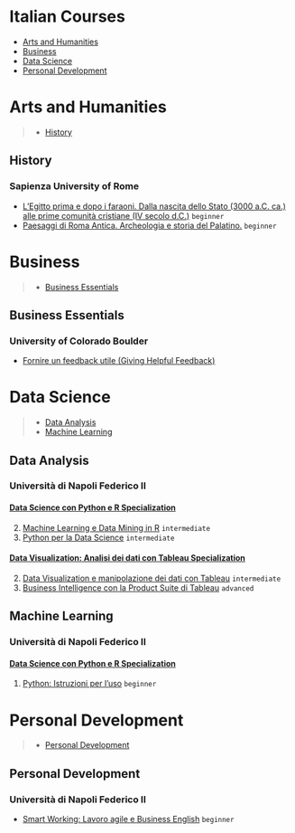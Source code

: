 # Italian Courses
 - [Arts and Humanities](#arts-and-humanities)
 - [Business](#business)
 - [Data Science](#data-science)
 - [Personal Development](#personal-development)
# Arts and Humanities
> - [History](#history)
## History
### Sapienza University of Rome
 - [L’Egitto prima e dopo i faraoni. Dalla nascita dello Stato (3000 a.C. ca.) alle prime comunità cristiane (IV secolo d.C.)](https://www.coursera.org/learn/egitto) `beginner`
 - [Paesaggi di Roma Antica. Archeologia e storia del Palatino.](https://www.coursera.org/learn/paesaggi-roma-antica) `beginner`
# Business
> - [Business Essentials](#business-essentials)
## Business Essentials
### University of Colorado Boulder
 - [Fornire un feedback utile (Giving Helpful Feedback)](https://www.coursera.org/learn/feedback-it)
# Data Science
> - [Data Analysis](#data-analysis)
> - [Machine Learning](#machine-learning)
## Data Analysis
### Università di Napoli Federico II
#### [Data Science con Python e R Specialization](https://www.coursera.org/specializations/data-science-con-python-e-r)
2. [Machine Learning e Data Mining in R](https://www.coursera.org/learn/machine-learning-data-mining-con-r) `intermediate`
3. [Python per la Data Science](https://www.coursera.org/learn/python-per-la-data-science) `intermediate`
#### [Data Visualization: Analisi dei dati con Tableau Specialization](https://www.coursera.org/specializations/data-visualization-con-tableau)
2. [Data Visualization e manipolazione dei dati con Tableau](https://www.coursera.org/learn/data-visualization-manipolazione-tableau) `intermediate`
3. [Business Intelligence con la Product Suite di Tableau](https://www.coursera.org/learn/business-intelligence-con-tableau) `advanced`
## Machine Learning
### Università di Napoli Federico II
#### [Data Science con Python e R Specialization](https://www.coursera.org/specializations/data-science-con-python-e-r)
1. [Python: Istruzioni per l’uso](https://www.coursera.org/learn/python-istruzioni-per-uso) `beginner`
# Personal Development
> - [Personal Development](#personal-development)
## Personal Development
### Università di Napoli Federico II
 - [Smart Working: Lavoro agile e Business English](https://www.coursera.org/learn/smart-working-lavoro-agile-business-english) `beginner`
